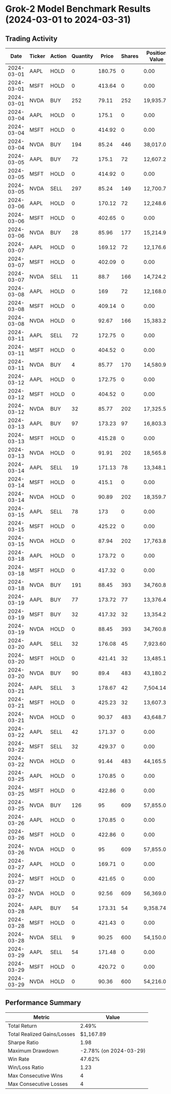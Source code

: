 # Grok-2 Model Benchmark Results (2024-03-01 to 2024-03-31)

## Trading Activity

| Date       | Ticker | Action | Quantity | Price  | Shares | Position Value | Bullish | Bearish | Neutral |
|------------|--------|--------|----------|--------|--------|---------------|---------|---------|---------|
| 2024-03-01 | AAPL   | HOLD   | 0        | 180.75 | 0      | 0.00          | 2       | 5       | 2       |
| 2024-03-01 | MSFT   | HOLD   | 0        | 413.64 | 0      | 0.00          | 1       | 4       | 4       |
| 2024-03-01 | NVDA   | BUY    | 252      | 79.11  | 252    | 19,935.72     | 3       | 5       | 1       |
| 2024-03-04 | AAPL   | HOLD   | 0        | 175.1  | 0      | 0.00          | 2       | 5       | 2       |
| 2024-03-04 | MSFT   | HOLD   | 0        | 414.92 | 0      | 0.00          | 1       | 4       | 4       |
| 2024-03-04 | NVDA   | BUY    | 194      | 85.24  | 446    | 38,017.04     | 3       | 5       | 1       |
| 2024-03-05 | AAPL   | BUY    | 72       | 175.1  | 72     | 12,607.20     | 2       | 6       | 1       |
| 2024-03-05 | MSFT   | HOLD   | 0        | 414.92 | 0      | 0.00          | 1       | 4       | 4       |
| 2024-03-05 | NVDA   | SELL   | 297      | 85.24  | 149    | 12,700.76     | 3       | 5       | 1       |
| 2024-03-06 | AAPL   | HOLD   | 0        | 170.12 | 72     | 12,248.64     | 2       | 6       | 1       |
| 2024-03-06 | MSFT   | HOLD   | 0        | 402.65 | 0      | 0.00          | 1       | 4       | 4       |
| 2024-03-06 | NVDA   | BUY    | 28       | 85.96  | 177    | 15,214.92     | 4       | 3       | 2       |
| 2024-03-07 | AAPL   | HOLD   | 0        | 169.12 | 72     | 12,176.64     | 2       | 6       | 1       |
| 2024-03-07 | MSFT   | HOLD   | 0        | 402.09 | 0      | 0.00          | 1       | 4       | 4       |
| 2024-03-07 | NVDA   | SELL   | 11       | 88.7   | 166    | 14,724.20     | 4       | 3       | 2       |
| 2024-03-08 | AAPL   | HOLD   | 0        | 169    | 72     | 12,168.00     | 2       | 6       | 1       |
| 2024-03-08 | MSFT   | HOLD   | 0        | 409.14 | 0      | 0.00          | 1       | 4       | 4       |
| 2024-03-08 | NVDA   | HOLD   | 0        | 92.67  | 166    | 15,383.22     | 4       | 3       | 2       |
| 2024-03-11 | AAPL   | SELL   | 72       | 172.75 | 0      | 0.00          | 2       | 6       | 1       |
| 2024-03-11 | MSFT   | HOLD   | 0        | 404.52 | 0      | 0.00          | 1       | 4       | 4       |
| 2024-03-11 | NVDA   | BUY    | 4        | 85.77  | 170    | 14,580.90     | 4       | 3       | 2       |
| 2024-03-12 | AAPL   | HOLD   | 0        | 172.75 | 0      | 0.00          | 2       | 6       | 1       |
| 2024-03-12 | MSFT   | HOLD   | 0        | 404.52 | 0      | 0.00          | 1       | 3       | 5       |
| 2024-03-12 | NVDA   | BUY    | 32       | 85.77  | 202    | 17,325.54     | 4       | 3       | 2       |
| 2024-03-13 | AAPL   | BUY    | 97       | 173.23 | 97     | 16,803.31     | 2       | 6       | 1       |
| 2024-03-13 | MSFT   | HOLD   | 0        | 415.28 | 0      | 0.00          | 1       | 4       | 4       |
| 2024-03-13 | NVDA   | HOLD   | 0        | 91.91  | 202    | 18,565.82     | 4       | 3       | 2       |
| 2024-03-14 | AAPL   | SELL   | 19       | 171.13 | 78     | 13,348.14     | 2       | 6       | 1       |
| 2024-03-14 | MSFT   | HOLD   | 0        | 415.1  | 0      | 0.00          | 1       | 3       | 5       |
| 2024-03-14 | NVDA   | HOLD   | 0        | 90.89  | 202    | 18,359.78     | 4       | 4       | 1       |
| 2024-03-15 | AAPL   | SELL   | 78       | 173    | 0      | 0.00          | 2       | 6       | 1       |
| 2024-03-15 | MSFT   | HOLD   | 0        | 425.22 | 0      | 0.00          | 2       | 2       | 5       |
| 2024-03-15 | NVDA   | HOLD   | 0        | 87.94  | 202    | 17,763.88     | 4       | 3       | 2       |
| 2024-03-18 | AAPL   | HOLD   | 0        | 173.72 | 0      | 0.00          | 2       | 6       | 1       |
| 2024-03-18 | MSFT   | HOLD   | 0        | 417.32 | 0      | 0.00          | 2       | 3       | 4       |
| 2024-03-18 | NVDA   | BUY    | 191      | 88.45  | 393    | 34,760.85     | 4       | 3       | 2       |
| 2024-03-19 | AAPL   | BUY    | 77       | 173.72 | 77     | 13,376.44     | 2       | 5       | 2       |
| 2024-03-19 | MSFT   | BUY    | 32       | 417.32 | 32     | 13,354.24     | 2       | 3       | 4       |
| 2024-03-19 | NVDA   | HOLD   | 0        | 88.45  | 393    | 34,760.85     | 4       | 3       | 2       |
| 2024-03-20 | AAPL   | SELL   | 32       | 176.08 | 45     | 7,923.60      | 2       | 5       | 2       |
| 2024-03-20 | MSFT   | HOLD   | 0        | 421.41 | 32     | 13,485.12     | 2       | 3       | 4       |
| 2024-03-20 | NVDA   | BUY    | 90       | 89.4   | 483    | 43,180.20     | 4       | 3       | 2       |
| 2024-03-21 | AAPL   | SELL   | 3        | 178.67 | 42     | 7,504.14      | 2       | 5       | 2       |
| 2024-03-21 | MSFT   | HOLD   | 0        | 425.23 | 32     | 13,607.36     | 2       | 3       | 4       |
| 2024-03-21 | NVDA   | HOLD   | 0        | 90.37  | 483    | 43,648.71     | 4       | 3       | 2       |
| 2024-03-22 | AAPL   | SELL   | 42       | 171.37 | 0      | 0.00          | 2       | 5       | 2       |
| 2024-03-22 | MSFT   | SELL   | 32       | 429.37 | 0      | 0.00          | 2       | 3       | 4       |
| 2024-03-22 | NVDA   | HOLD   | 0        | 91.44  | 483    | 44,165.52     | 4       | 3       | 2       |
| 2024-03-25 | AAPL   | HOLD   | 0        | 170.85 | 0      | 0.00          | 2       | 5       | 2       |
| 2024-03-25 | MSFT   | HOLD   | 0        | 422.86 | 0      | 0.00          | 2       | 2       | 5       |
| 2024-03-25 | NVDA   | BUY    | 126      | 95     | 609    | 57,855.00     | 4       | 3       | 2       |
| 2024-03-26 | AAPL   | HOLD   | 0        | 170.85 | 0      | 0.00          | 2       | 5       | 2       |
| 2024-03-26 | MSFT   | HOLD   | 0        | 422.86 | 0      | 0.00          | 2       | 3       | 4       |
| 2024-03-26 | NVDA   | HOLD   | 0        | 95     | 609    | 57,855.00     | 4       | 3       | 2       |
| 2024-03-27 | AAPL   | HOLD   | 0        | 169.71 | 0      | 0.00          | 2       | 5       | 2       |
| 2024-03-27 | MSFT   | HOLD   | 0        | 421.65 | 0      | 0.00          | 2       | 3       | 4       |
| 2024-03-27 | NVDA   | HOLD   | 0        | 92.56  | 609    | 56,369.04     | 4       | 3       | 2       |
| 2024-03-28 | AAPL   | BUY    | 54       | 173.31 | 54     | 9,358.74      | 2       | 5       | 2       |
| 2024-03-28 | MSFT   | HOLD   | 0        | 421.43 | 0      | 0.00          | 2       | 3       | 4       |
| 2024-03-28 | NVDA   | SELL   | 9        | 90.25  | 600    | 54,150.00     | 4       | 4       | 1       |
| 2024-03-29 | AAPL   | SELL   | 54       | 171.48 | 0      | 0.00          | 2       | 5       | 2       |
| 2024-03-29 | MSFT   | HOLD   | 0        | 420.72 | 0      | 0.00          | 2       | 3       | 4       |
| 2024-03-29 | NVDA   | HOLD   | 0        | 90.36  | 600    | 54,216.00     | 4       | 3       | 2       |

## Performance Summary

| Metric | Value |
|--------|-------|
| Total Return | 2.49% |
| Total Realized Gains/Losses | $1,167.89 |
| Sharpe Ratio | 1.98 |
| Maximum Drawdown | -2.78% (on 2024-03-29) |
| Win Rate | 47.62% |
| Win/Loss Ratio | 1.23 |
| Max Consecutive Wins | 4 |
| Max Consecutive Losses | 4 |
